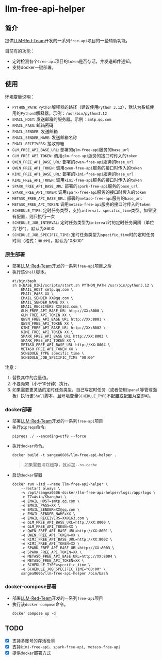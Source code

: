 # llm-free-api-helper
## 简介
提供[LLM-Red-Team](https://github.com/LLM-Red-Team)开发的一系列`free-api`项目的一些辅助功能。

目前有的功能：
- 定时检测各个`free-api`项目的`token`是否存活，并发送邮件通知。
- 支持docker一键部署。

## 使用
环境变量说明：
- `PYTHON_PATH`: `Python`解释器的路径（建议使用`Python 3.12`），默认为系统使用的`Python3`解释器。示例：`/usr/bin/python3.12`
- `EMAIL_HOST`: 发送邮箱的服务器。示例：`smtp.qq.com`
- `EMAIL_PASS`: 邮箱密码
- `EMAIL_SENDER`: 发送邮箱
- `EMAIL_SENDER_NAME`: 发送邮箱名称
- `EMAIL_RECEIVERS`: 接收邮箱
- `GLM_FREE_API_BASE_URL`: 部署的`glm-free-api`服务的`base_url`
- `GLM_FREE_API_TOKEN`: 调用`glm-free-api`服务的接口时传入的`token`
- `QWEN_FREE_API_BASE_URL`: 部署的`qwen-free-api`服务的`base_url`
- `QWEN_FREE_API_TOKEN`: 调用`qwen-free-api`服务的接口时传入的`token`
- `KIMI_FREE_API_BASE_URL`: 部署的`kimi-free-api`服务的`base_url`
- `KIMI_FREE_API_TOKEN`: 调用`kimi-free-api`服务的接口时传入的`token`
- `SPARK_FREE_API_BASE_URL`: 部署的`spark-free-api`服务的`base_url`
- `SPARK_FREE_API_TOKEN`: 调用`spark-free-api`服务的接口时传入的`token`
- `METASO_FREE_API_BASE_URL`: 部署的`metaso-free-api`服务的`base_url`
- `METASO_FREE_API_TOKEN`: 调用`metaso-free-api`服务的接口时传入的`token`
- `SCHEDULE_TYPE`: 定时任务类型，支持`interval`、`specific_time`类型。如果没有配置，则只执行一次
- `SCHEDULE_JOB_INTERVAL`: 定时任务类型为`interval`时的定时任务间隔（单位为"秒"），默认为3600
- `SCHEDULE_JOB_SPECIFIC_TIME`: 定时任务类型为`specific_time`时的定时任务时间（格式：`HH:MM`），默认为"08:00"

### 原生部署
- 部署[LLM-Red-Team](https://github.com/LLM-Red-Team)开发的一系列`free-api`项目之后
- 执行该`Shell`脚本。
  ```shell
  #!/bin/bash
  sh ${BASE_DIR}/scripts/start.sh PYTHON_PATH /usr/bin/python3.12 \
      EMAIL_HOST smtp.qq.com \
      EMAIL_PASS XX \
      EMAIL_SENDER XX@qq.com \
      EMAIL_SENDER_NAME XX \
      EMAIL_RECEIVERS XX@163.com \
      GLM_FREE_API_BASE_URL http://XX:8000 \
      GLM_FREE_API_TOKEN XX \
      QWEN_FREE_API_BASE_URL http://XX:8001 \
      QWEN_FREE_API_TOKEN XX \
      KIMI_FREE_API_BASE_URL http://XX:8002 \
      KIMI_FREE_API_TOKEN XX \
      SPARK_FREE_API_BASE_URL http://XX:8003 \
      SPARK_FREE_API_TOKEN XX \
      METASO_FREE_API_BASE_URL http://XX:8004 \
      METASO_FREE_API_TOKEN XX \
      SCHEDULE_TYPE specific_time \
      SCHEDULE_JOB_SPECIFIC_TIME "08:00"
  ```

注意：
1. 替换其中的变量值。
2. 不要频繁（小于10分钟）执行。
3. 如果需要更灵活的定时任务类型，自己写定时任务（或者使用`1panel`等管理面板）执行该`Shell`脚本，且环境变量`SCHEDULE_TYPE`不配置或配置为空即可。

### docker部署
- 部署[LLM-Red-Team](https://github.com/LLM-Red-Team)开发的一系列`free-api`项目
- 执行`pipreqs`命令。
    ```shell
    pipreqs ./ --encoding=utf8 --force
    ```
- 执行`docker`命令。
    ```shell
    docker build -t sangea0606/llm-free-api-helper .
    ```
    > 如果需要清除缓存，就添加`--no-cache`
- 启动`docker`容器
    ```shell
    docker run -itd --name llm-free-api-helper \
        --restart always \
        -v /opt/sangea0606-docker/llm-free-api-helper/logs:/app/logs \
        -e TZ=Asia/Shanghai \
        -e EMAIL_HOST=smtp.qq.com \
        -e EMAIL_PASS=XX \
        -e EMAIL_SENDER=XX@qq.com \
        -e EMAIL_SENDER_NAME=XX \
        -e EMAIL_RECEIVERS=XX@163.com \
        -e GLM_FREE_API_BASE_URL=http://XX:8000 \
        -e GLM_FREE_API_TOKEN=XX \
        -e QWEN_FREE_API_BASE_URL=http://XX:8001 \
        -e QWEN_FREE_API_TOKEN=XX \
        -e KIMI_FREE_API_BASE_URL=http://XX:8002 \
        -e KIMI_FREE_API_TOKEN=XX \
        -e SPARK_FREE_API_BASE_URL=http://XX:8003 \
        -e SPARK_FREE_API_TOKEN=XX \
        -e METASO_FREE_API_BASE_URL=http://XX:8004 \
        -e METASO_FREE_API_TOKEN=XX \
        -e SCHEDULE_TYPE=specific_time \
        -e SCHEDULE_JOB_SPECIFIC_TIME="08:00" \
        sangea0606/llm-free-api-helper /bin/bash
    ```

### docker-compose部署
- 部署[LLM-Red-Team](https://github.com/LLM-Red-Team)开发的一系列`free-api`项目
- 执行该`docker-compose`命令。
  ```shell
  docker compose up -d
  ```

## TODO
- [x] 支持多账号的存活检测
- [x] 支持`kimi-free-api`、`spark-free-api`、`metaso-free-api`
- [x] 提供`docker`部署方式